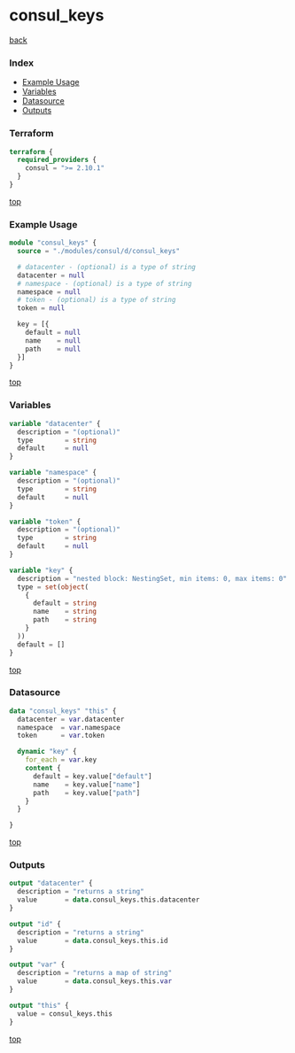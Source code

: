 # consul_keys

[back](../consul.md)

### Index

- [Example Usage](#example-usage)
- [Variables](#variables)
- [Datasource](#datasource)
- [Outputs](#outputs)

### Terraform

```terraform
terraform {
  required_providers {
    consul = ">= 2.10.1"
  }
}
```

[top](#index)

### Example Usage

```terraform
module "consul_keys" {
  source = "./modules/consul/d/consul_keys"

  # datacenter - (optional) is a type of string
  datacenter = null
  # namespace - (optional) is a type of string
  namespace = null
  # token - (optional) is a type of string
  token = null

  key = [{
    default = null
    name    = null
    path    = null
  }]
}
```

[top](#index)

### Variables

```terraform
variable "datacenter" {
  description = "(optional)"
  type        = string
  default     = null
}

variable "namespace" {
  description = "(optional)"
  type        = string
  default     = null
}

variable "token" {
  description = "(optional)"
  type        = string
  default     = null
}

variable "key" {
  description = "nested block: NestingSet, min items: 0, max items: 0"
  type = set(object(
    {
      default = string
      name    = string
      path    = string
    }
  ))
  default = []
}
```

[top](#index)

### Datasource

```terraform
data "consul_keys" "this" {
  datacenter = var.datacenter
  namespace  = var.namespace
  token      = var.token

  dynamic "key" {
    for_each = var.key
    content {
      default = key.value["default"]
      name    = key.value["name"]
      path    = key.value["path"]
    }
  }

}
```

[top](#index)

### Outputs

```terraform
output "datacenter" {
  description = "returns a string"
  value       = data.consul_keys.this.datacenter
}

output "id" {
  description = "returns a string"
  value       = data.consul_keys.this.id
}

output "var" {
  description = "returns a map of string"
  value       = data.consul_keys.this.var
}

output "this" {
  value = consul_keys.this
}
```

[top](#index)